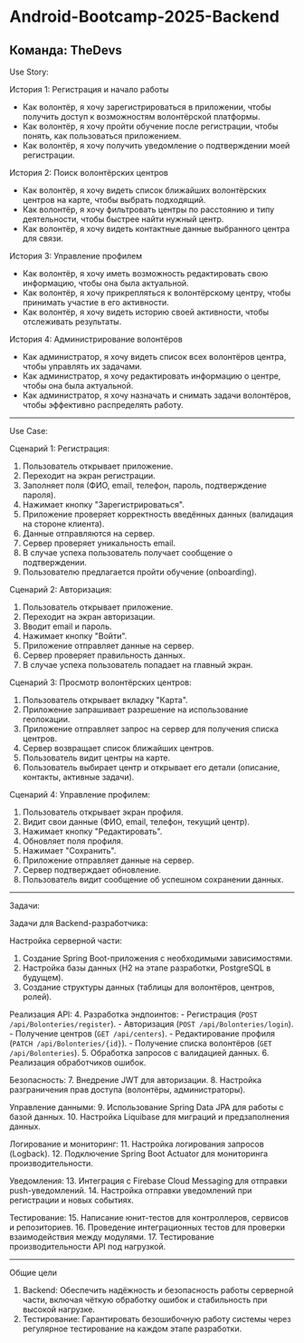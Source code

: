 # Android-Bootcamp-2025-Backend
## Команда: TheDevs

Use Story:

История 1: Регистрация и начало работы
- Как волонтёр, я хочу зарегистрироваться в приложении, чтобы получить доступ к возможностям волонтёрской платформы.
- Как волонтёр, я хочу пройти обучение после регистрации, чтобы понять, как пользоваться приложением.
- Как волонтёр, я хочу получить уведомление о подтверждении моей регистрации.

История 2: Поиск волонтёрских центров
- Как волонтёр, я хочу видеть список ближайших волонтёрских центров на карте, чтобы выбрать подходящий.
- Как волонтёр, я хочу фильтровать центры по расстоянию и типу деятельности, чтобы быстрее найти нужный центр.
- Как волонтёр, я хочу видеть контактные данные выбранного центра для связи.

История 3: Управление профилем
- Как волонтёр, я хочу иметь возможность редактировать свою информацию, чтобы она была актуальной.
- Как волонтёр, я хочу прикрепляться к волонтёрскому центру, чтобы принимать участие в его активности.
- Как волонтёр, я хочу видеть историю своей активности, чтобы отслеживать результаты.

История 4: Администрирование волонтёров
- Как администратор, я хочу видеть список всех волонтёров центра, чтобы управлять их задачами.
- Как администратор, я хочу редактировать информацию о центре, чтобы она была актуальной.
- Как администратор, я хочу назначать и снимать задачи волонтёров, чтобы эффективно распределять работу.

---

Use Case:

Сценарий 1: Регистрация:
 1. Пользователь открывает приложение.
 2. Переходит на экран регистрации.
 3. Заполняет поля (ФИО, email, телефон, пароль, подтверждение пароля).
 4. Нажимает кнопку "Зарегистрироваться".
 5. Приложение проверяет корректность введённых данных (валидация на стороне клиента).
 6. Данные отправляются на сервер.
 7. Сервер проверяет уникальность email.
 8. В случае успеха пользователь получает сообщение о подтверждении.
 9. Пользователю предлагается пройти обучение (onboarding).

Сценарий 2: Авторизация:
 1. Пользователь открывает приложение.
 2. Переходит на экран авторизации.
 3. Вводит email и пароль.
 4. Нажимает кнопку "Войти".
 5. Приложение отправляет данные на сервер.
 6. Сервер проверяет правильность данных.
 7. В случае успеха пользователь попадает на главный экран.

Сценарий 3: Просмотр волонтёрских центров:
 1. Пользователь открывает вкладку "Карта".
 2. Приложение запрашивает разрешение на использование геолокации.
 3. Приложение отправляет запрос на сервер для получения списка центров.
 4. Сервер возвращает список ближайших центров.
 5. Пользователь видит центры на карте.
 6. Пользователь выбирает центр и открывает его детали (описание, контакты, активные задачи).

Сценарий 4: Управление профилем:
 1. Пользователь открывает экран профиля.
 2. Видит свои данные (ФИО, email, телефон, текущий центр).
 3. Нажимает кнопку "Редактировать".
 4. Обновляет поля профиля.
 5. Нажимает "Сохранить".
 6. Приложение отправляет данные на сервер.
 7. Сервер подтверждает обновление.
 8. Пользователь видит сообщение об успешном сохранении данных.

---

Задачи:

Задачи для Backend-разработчика:

Настройка серверной части:
 1. Создание Spring Boot-приложения с необходимыми зависимостями.
 2. Настройка базы данных (H2 на этапе разработки, PostgreSQL в будущем).
 3. Создание структуры данных (таблицы для волонтёров, центров, ролей).

Реализация API:
 4. Разработка эндпоинтов:
    - Регистрация (`POST /api/Bolonteries/register`).
    - Авторизация (`POST /api/Bolonteries/login`).
    - Получение центров (`GET /api/centers`).
    - Редактирование профиля (`PATCH /api/Bolonteries/{id}`).
    - Получение списка волонтёров (`GET /api/Bolonteries`).
 5. Обработка запросов с валидацией данных.
 6. Реализация обработчиков ошибок.

Безопасность:
 7. Внедрение JWT для авторизации.
 8. Настройка разграничения прав доступа (волонтёры, администраторы).

Управление данными:
 9. Использование Spring Data JPA для работы с базой данных.
 10. Настройка Liquibase для миграций и предзаполнения данных.

Логирование и мониторинг:
 11. Настройка логирования запросов (Logback).
 12. Подключение Spring Boot Actuator для мониторинга производительности.

Уведомления:
 13. Интеграция с Firebase Cloud Messaging для отправки push-уведомлений.
 14. Настройка отправки уведомлений при регистрации и новых событиях.

Тестирование:
 15. Написание юнит-тестов для контроллеров, сервисов и репозиториев.
 16. Проведение интеграционных тестов для проверки взаимодействия между модулями.
 17. Тестирование производительности API под нагрузкой.

---

Общие цели

 1. Backend: Обеспечить надёжность и безопасность работы серверной части, включая чёткую обработку ошибок и стабильность при высокой нагрузке.
 2. Тестирование: Гарантировать безошибочную работу системы через регулярное тестирование на каждом этапе разработки.
